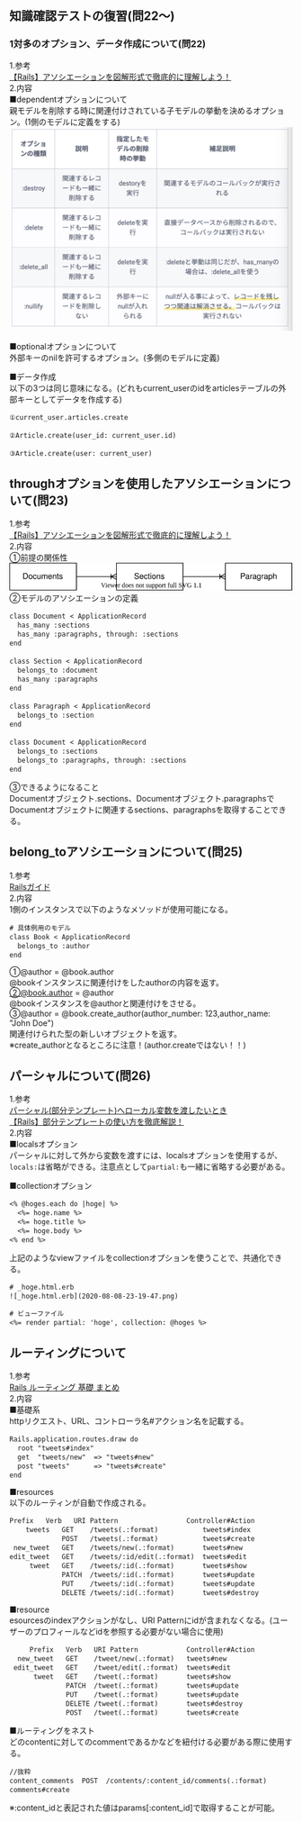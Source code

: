 ## 知識確認テストの復習(問22〜)  
### 1対多のオプション、データ作成について(問22)  
1.参考  
[【Rails】アソシエーションを図解形式で徹底的に理解しよう！](https://pikawaka.com/rails/association)  
2.内容  
■dependentオプションについて  
親モデルを削除する時に関連付けされている子モデルの挙動を決めるオプション。(1側のモデルに定義をする)  
![dependentオプション](2020-08-08-09-42-07.png)  

■optionalオプションについて  
外部キーのnilを許可するオプション。(多側のモデルに定義)  

■データ作成  
以下の3つは同じ意味になる。(どれもcurrent_userのidをarticlesテーブルの外部キーとしてデータを作成する)  
```
①current_user.articles.create

②Article.create(user_id: current_user.id)

③Article.create(user: current_user)
```


## throughオプションを使用したアソシエーションについて(問23)  
1.参考  
[【Rails】アソシエーションを図解形式で徹底的に理解しよう！](https://pikawaka.com/rails/association)  
2.内容  
①前提の関係性  
![ER](test.ER.drawio.svg)  
②モデルのアソシエーションの定義  
```
class Document < ApplicationRecord
  has_many :sections
  has_many :paragraphs, through: :sections
end

class Section < ApplicationRecord
  belongs_to :document
  has_many :paragraphs
end

class Paragraph < ApplicationRecord
  belongs_to :section
end

class Document < ApplicationRecord
  belongs_to :sections
  belongs_to :paragraphs, through: :sections
end
```
③できるようになること  
Documentオブジェクト.sections、Documentオブジェクト.paragraphsでDocumentオブジェクトに関連するsections、paragraphsを取得することできる。  


## belong_toアソシエーションについて(問25)  
1.参考  
[Railsガイド](https://railsguides.jp/association_basics.html#belongs-to%E9%96%A2%E9%80%A3%E4%BB%98%E3%81%91)  
2.内容  
1側のインスタンスで以下のようなメソッドが使用可能になる。  
```
# 具体例用のモデル  
class Book < ApplicationRecord
  belongs_to :author
end
```
①@author = @book.author  
@bookインスタンスに関連付けをしたauthorの内容を返す。  
②@book.author = @author  
@bookインスタンスを@authorと関連付けをさせる。  
③@author = @book.create_author(author_number: 123,author_name: "John Doe")  
関連付けられた型の新しいオブジェクトを返す。  
※create_authorとなるところに注意！(author.createではない！！)  


## パーシャルについて(問26)  
1.参考  
[パーシャル(部分テンプレート)へローカル変数を渡したいとき](https://qiita.com/takannporo/items/a8ff93109afc3bc3bab4)  
[【Rails】部分テンプレートの使い方を徹底解説！](https://pikawaka.com/rails/partial_template)   
2.内容  
■localsオプション  
パーシャルに対して外から変数を渡すには、localsオプションを使用するが、`locals:`は省略ができる。注意点として`partial:`も一緒に省略する必要がある。  

■collectionオプション  
```
<% @hoges.each do |hoge| %>
  <%= hoge.name %>
  <%= hoge.title %> 
  <%= hoge.body %>
<% end %>
```
上記のようなviewファイルをcollectionオプションを使うことで、共通化できる。 
```
# _hoge.html.erb
![_hoge.html.erb](2020-08-08-23-19-47.png)
```
```
# ビューファイル  
<%= render partial: 'hoge', collection: @hoges %>
```


## ルーティングについて  
1.参考  
[Rails ルーティング 基礎 まとめ](https://qiita.com/akk11_k/items/a6a21beb2b736ebbc147)  
2.内容  
■基礎系  
httpリクエスト、URL、コントローラ名#アクション名を記載する。  
```
Rails.application.routes.draw do
  root "tweets#index"
  get  "tweets/new"  => "tweets#new"
  post "tweets"      => "tweets#create"
end
```

■resources  
以下のルーティンが自動で作成される。  
```
Prefix   Verb   URI Pattern                 Controller#Action
    tweets   GET    /tweets(.:format)           tweets#index
             POST   /tweets(.:format)           tweets#create
 new_tweet   GET    /tweets/new(.:format)       tweets#new
edit_tweet   GET    /tweets/:id/edit(.:format)  tweets#edit
     tweet   GET    /tweets/:id(.:format)       tweets#show
             PATCH  /tweets/:id(.:format)       tweets#update
             PUT    /tweets/:id(.:format)       tweets#update
             DELETE /tweets/:id(.:format)       tweets#destroy
```  

■resource  
esourcesのindexアクションがなし、URI Patternにidが含まれなくなる。(ユーザーのプロフィールなどidを参照する必要がない場合に使用)  
```
     Prefix   Verb   URI Pattern            Controller#Action
  new_tweet   GET    /tweet/new(.:format)   tweets#new
 edit_tweet   GET    /tweet/edit(.:format)  tweets#edit
      tweet   GET    /tweet(.:format)       tweets#show
              PATCH  /tweet(.:format)       tweets#update
              PUT    /tweet(.:format)       tweets#update
              DELETE /tweet(.:format)       tweets#destroy
              POST   /tweet(.:format)       tweets#create
```

■ルーティングをネスト  
どのcontentに対してのcommentであるかなどを紐付ける必要がある際に使用する。  
```
//抜粋
content_comments  POST  /contents/:content_id/comments(.:format)    comments#create
```
※:content_idと表記された値はparams[:content_id]で取得することが可能。